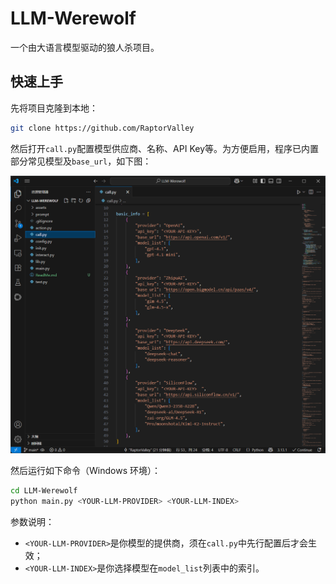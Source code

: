 # LLM-Werewolf

一个由大语言模型驱动的狼人杀项目。

## 快速上手

先将项目克隆到本地：

```bash
git clone https://github.com/RaptorValley
```

然后打开`call.py`配置模型供应商、名称、API Key等。为方便启用，程序已内置部分常见模型及`base_url`，如下图：

![image-20250809192711639](assets\image-20250809192711639.png)

然后运行如下命令（Windows 环境）：

```bash
cd LLM-Werewolf
python main.py <YOUR-LLM-PROVIDER> <YOUR-LLM-INDEX>
```

参数说明：

- `<YOUR-LLM-PROVIDER>`是你模型的提供商，须在`call.py`中先行配置后才会生效；
- `<YOUR-LLM-INDEX>`是你选择模型在`model_list`列表中的索引。